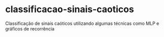 # classificacao-sinais-caoticos
Classificação de sinais caóticos utilizando algumas técnicas como MLP e gráficos de recorrência
